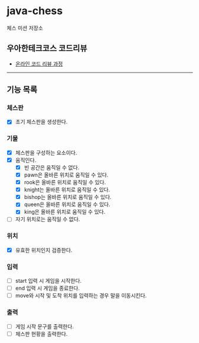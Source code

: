 # java-chess

체스 미션 저장소

## 우아한테크코스 코드리뷰

- [온라인 코드 리뷰 과정](https://github.com/woowacourse/woowacourse-docs/blob/master/maincourse/README.md)

----

## 기능 목록

### 체스판
- [x] 초기 체스판을 생성한다.

### 기물 
- [x] 체스판을 구성하는 요소이다.
- [x] 움직인다.
    - [x] 빈 공간은 움직일 수 없다.
    - [x] pawn은 올바른 위치로 움직일 수 있다.
    - [x] rook은 올바른 위치로 움직일 수 있다.
    - [x] knight는 올바른 위치로 움직일 수 있다.
    - [x] bishop는 올바른 위치로 움직일 수 있다.
    - [x] queen은 올바른 위치로 움직일 수 있다.
    - [x] king은 올바른 위치로 움직일 수 있다.
- [ ] 자기 위치로는 움직일 수 없다.

### 위치 
- [x] 유효한 위치인지 검증한다.

### 입력
- [ ] start 입력 시 게임을 시작한다.
- [ ] end 입력 시 게임을 종료한다.
- [ ] move와 시작 및 도착 위치를 입력하는 경우 말을 이동시킨다.

### 출력
- [ ] 게임 시작 문구를 출력한다.
- [ ] 체스판 현황을 출력한다.

